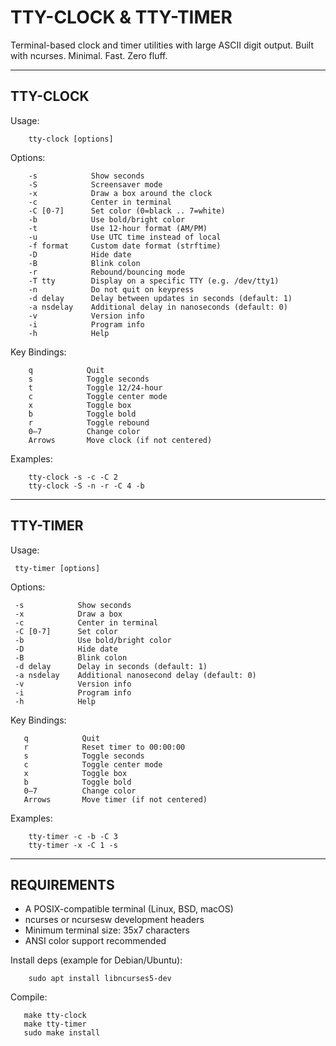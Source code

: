 
TTY-CLOCK & TTY-TIMER
=====================

Terminal-based clock and timer utilities with large ASCII digit output.
Built with ncurses. Minimal. Fast. Zero fluff.

------------------------------------------------------------
TTY-CLOCK
------------------------------------------------------------

Usage:
```
    tty-clock [options]
```
Options:
```
    -s            Show seconds
    -S            Screensaver mode
    -x            Draw a box around the clock
    -c            Center in terminal
    -C [0-7]      Set color (0=black .. 7=white)
    -b            Use bold/bright color
    -t            Use 12-hour format (AM/PM)
    -u            Use UTC time instead of local
    -f format     Custom date format (strftime)
    -D            Hide date
    -B            Blink colon
    -r            Rebound/bouncing mode
    -T tty        Display on a specific TTY (e.g. /dev/tty1)
    -n            Do not quit on keypress
    -d delay      Delay between updates in seconds (default: 1)
    -a nsdelay    Additional delay in nanoseconds (default: 0)
    -v            Version info
    -i            Program info
    -h            Help
```
Key Bindings:
```
    q            Quit
    s            Toggle seconds
    t            Toggle 12/24-hour
    c            Toggle center mode
    x            Toggle box
    b            Toggle bold
    r            Toggle rebound
    0–7          Change color
    Arrows       Move clock (if not centered)
```
Examples:
```
    tty-clock -s -c -C 2
    tty-clock -S -n -r -C 4 -b
```
------------------------------------------------------------
TTY-TIMER
------------------------------------------------------------

Usage:
   ```
    tty-timer [options]
```
Options:
   ```
    -s            Show seconds
    -x            Draw a box
    -c            Center in terminal
    -C [0-7]      Set color
    -b            Use bold/bright color
    -D            Hide date
    -B            Blink colon
    -d delay      Delay in seconds (default: 1)
    -a nsdelay    Additional nanosecond delay (default: 0)
    -v            Version info
    -i            Program info
    -h            Help
```
Key Bindings:
 ```
    q            Quit
    r            Reset timer to 00:00:00
    s            Toggle seconds
    c            Toggle center mode
    x            Toggle box
    b            Toggle bold
    0–7          Change color
    Arrows       Move timer (if not centered)
```
Examples:

``` 
    tty-timer -c -b -C 3
    tty-timer -x -C 1 -s
```
------------------------------------------------------------
REQUIREMENTS
------------------------------------------------------------

- A POSIX-compatible terminal (Linux, BSD, macOS)
- ncurses or ncursesw development headers
- Minimum terminal size: 35x7 characters
- ANSI color support recommended

Install deps (example for Debian/Ubuntu):
```
    sudo apt install libncurses5-dev
```
Compile:
 ```
    make tty-clock
    make tty-timer
    sudo make install
```